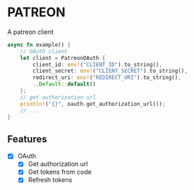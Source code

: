 PATREON
=======

A patreon client

```rust
async fn example() {
    // OAuth client
    let client = PatreonOAuth {
        client_id: env!("CLIENT_ID").to_string(),
        client_secret: env!("CLIENT_SECRET").to_string(),
        redirect_uri: env!("REDIRECT_URI").to_string(),
        ..Default::default()
    };
    // get authorization url
    println!("{}", oauth.get_authorization_url());
    // ...
}
```

## Features

- [x] OAuth
  - [x] Get authorization url
  - [x] Get tokens from code
  - [x] Refresh tokens